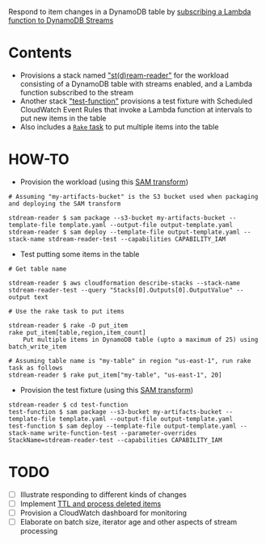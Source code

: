Respond to item changes in a DynamoDB table by [subscribing a Lambda function to DynamoDB Streams](https://docs.aws.amazon.com/amazondynamodb/latest/developerguide/Streams.html)

Contents
===

- Provisions a stack named ["st(d)ream-reader"](template.yaml) for the workload consisting of a DynamoDB table with streams enabled, and a Lambda function subscribed to the stream
- Another stack ["test-function"](test-function/template.yaml) provisions a test fixture with Scheduled CloudWatch Event Rules that invoke a Lambda function at intervals to put new items in the table
- Also includes a [```Rake``` task](Rakefile) to put multiple items into the table

HOW-TO
===

- Provision the workload (using this [SAM transform](template.yaml))

```
# Assuming "my-artifacts-bucket" is the S3 bucket used when packaging and deploying the SAM transform

stdream-reader $ sam package --s3-bucket my-artifacts-bucket --template-file template.yaml --output-file output-template.yaml
stdream-reader $ sam deploy --template-file output-template.yaml --stack-name stdream-reader-test --capabilities CAPABILITY_IAM 

```

- Test putting some items in the table

```
# Get table name

stdream-reader $ aws cloudformation describe-stacks --stack-name stdream-reader-test --query "Stacks[0].Outputs[0].OutputValue" --output text

# Use the rake task to put items

stdream-reader $ rake -D put_item
rake put_item[table,region,item_count]
    Put multiple items in DynamoDB table (upto a maximum of 25) using batch_write_item

# Assuming table name is "my-table" in region "us-east-1", run rake task as follows
stdream-reader $ rake put_item["my-table", "us-east-1", 20]

```

- Provision the test fixture (using this [SAM transform](test-function/template.yaml))

```
stdream-reader $ cd test-function
test-function $ sam package --s3-bucket my-artifacts-bucket --template-file template.yaml --output-file output-template.yaml
test-function $ sam deploy --template-file output-template.yaml --stack-name write-function-test --parameter-overrides StackName=stdream-reader-test --capabilities CAPABILITY_IAM 

```

TODO
===

- [ ] Illustrate responding to different kinds of changes
- [ ] Implement [TTL and process deleted items](https://docs.aws.amazon.com/amazondynamodb/latest/developerguide/time-to-live-ttl-streams.html)
- [ ] Provision a CloudWatch dashboard for monitoring
- [ ] Elaborate on batch size, iterator age and other aspects of stream processing
